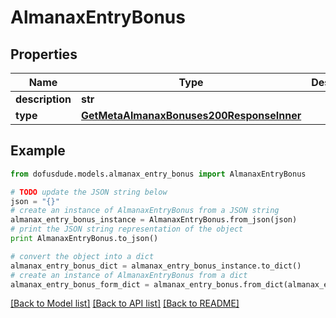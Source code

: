 # AlmanaxEntryBonus


## Properties

Name | Type | Description | Notes
------------ | ------------- | ------------- | -------------
**description** | **str** |  | [optional] 
**type** | [**GetMetaAlmanaxBonuses200ResponseInner**](GetMetaAlmanaxBonuses200ResponseInner.md) |  | [optional] 

## Example

```python
from dofusdude.models.almanax_entry_bonus import AlmanaxEntryBonus

# TODO update the JSON string below
json = "{}"
# create an instance of AlmanaxEntryBonus from a JSON string
almanax_entry_bonus_instance = AlmanaxEntryBonus.from_json(json)
# print the JSON string representation of the object
print AlmanaxEntryBonus.to_json()

# convert the object into a dict
almanax_entry_bonus_dict = almanax_entry_bonus_instance.to_dict()
# create an instance of AlmanaxEntryBonus from a dict
almanax_entry_bonus_form_dict = almanax_entry_bonus.from_dict(almanax_entry_bonus_dict)
```
[[Back to Model list]](../README.md#documentation-for-models) [[Back to API list]](../README.md#documentation-for-api-endpoints) [[Back to README]](../README.md)


